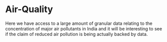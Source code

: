 # Air-Quality
Here we have access to a large amount of granular data relating to the concentration of major air pollutants in India and it will be interesting to see if the claim of reduced air pollution is being actually backed by data.
